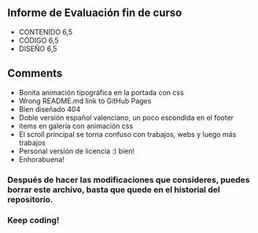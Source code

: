 
## Informe de Evaluación fin de curso
- CONTENIDO 6,5
- CÓDIGO 6,5
- DISEÑO 6,5

## Comments
- Bonita animación tipográfica en la portada con css
- Wrong README.md link to GitHub Pages
- Bien diseñado 404
- Doble versión español valenciano, un poco escondida en el footer
- items en galería con animación css
- El scroll principal se torna confuso con trabajos, webs y luego más trabajos
- Personal versión de licencia :) bien!
- Enhorabuena!

### Después de hacer las modificaciones que consideres, puedes borrar este archivo, basta que quede en el historial del repositorio.
### Keep coding!
